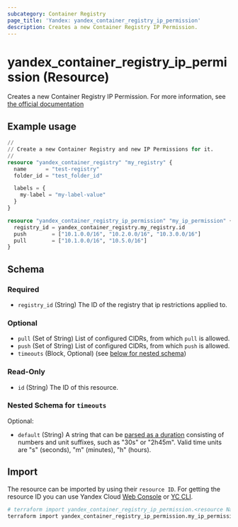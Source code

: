 ```yaml
---
subcategory: Container Registry
page_title: 'Yandex: yandex_container_registry_ip_permission'
description: Creates a new Container Registry IP Permission.
---
```


# yandex_container_registry_ip_permission (Resource)

Creates a new Container Registry IP Permission. For more information, see [the official documentation](https://yandex.cloud/docs/container-registry/operations/registry/registry-access)

## Example usage

```terraform
//
// Create a new Container Registry and new IP Permissions for it.
//
resource "yandex_container_registry" "my_registry" {
  name      = "test-registry"
  folder_id = "test_folder_id"

  labels = {
    my-label = "my-label-value"
  }
}

resource "yandex_container_registry_ip_permission" "my_ip_permission" {
  registry_id = yandex_container_registry.my_registry.id
  push        = ["10.1.0.0/16", "10.2.0.0/16", "10.3.0.0/16"]
  pull        = ["10.1.0.0/16", "10.5.0/16"]
}
```

<!-- schema generated by tfplugindocs -->
## Schema

### Required

- `registry_id` (String) The ID of the registry that ip restrictions applied to.

### Optional

- `pull` (Set of String) List of configured CIDRs, from which `pull` is allowed.
- `push` (Set of String) List of configured CIDRs, from which `push` is allowed.
- `timeouts` (Block, Optional) (see [below for nested schema](#nestedblock--timeouts))

### Read-Only

- `id` (String) The ID of this resource.

<a id="nestedblock--timeouts"></a>
### Nested Schema for `timeouts`

Optional:

- `default` (String) A string that can be [parsed as a duration](https://pkg.go.dev/time#ParseDuration) consisting of numbers and unit suffixes, such as "30s" or "2h45m". Valid time units are "s" (seconds), "m" (minutes), "h" (hours).

## Import

The resource can be imported by using their `resource ID`. For getting the resource ID you can use Yandex Cloud [Web Console](https://console.yandex.cloud) or [YC CLI](https://yandex.cloud/docs/cli/quickstart).

```bash
# terraform import yandex_container_registry_ip_permission.<resource Name> <registry_id>
terraform import yandex_container_registry_ip_permission.my_ip_permission crps9**********k9psn
```
